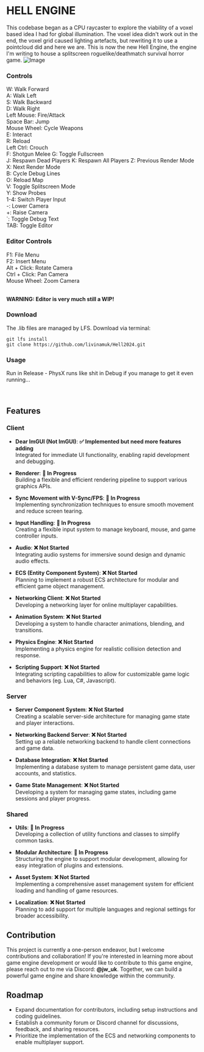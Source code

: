 # HELL ENGINE

<!-- December 27 2023 -->
This codebase began as a CPU raycaster to explore the viability of a voxel based idea I had for global illumination. 
The voxel idea didn't work out in the end, the voxel grid caused lighting artefacts, but rewriting it to use a pointcloud did and here we are. 
This is now the new Hell Engine, the engine I'm writing to house a splitscreen roguelike/deathmatch survival horror game.
![Image](https://www.principiaprogrammatica.com/dump/githubthumb2.jpg)


### Controls
W: Walk Forward<br>
A: Walk Left<br>
S: Walk Backward<br>
D: Walk Right<br>
Left Mouse: Fire/Attack<br>
Space Bar:  Jump<br>
Mouse Wheel: Cycle Weapons<br>
E: Interact<br>
R: Reload<br>
Left Ctrl: Crouch<br>
F: Shotgun Melee
G: Toggle Fullscreen<br>
J: Respawn Dead Players
K: Respawn All Players
Z: Previous Render Mode<br>
X: Next Render Mode<br>
B: Cycle Debug Lines<br>
O: Reload Map<br>
V: Toggle Splitscreen Mode<br>
Y: Show Probes<br>
1-4: Switch Player Input<br>
-: Lower Camera<br>
+: Raise Camera<br>
`: Toggle Debug Text<br>
TAB: Toggle Editor<br>

### Editor Controls
F1: File Menu<br>
F2: Insert Menu<br>
Alt + Click: Rotate Camera<br>
Ctrl + Click: Pan Camera<br>
Mouse Wheel: Zoom Camera<br>
<br>

**WARNING: Editor is very much still a WIP!**

### Download

The .lib files are managed by LFS. Download via terminal:

```
git lfs install
git clone https://github.com/livinamuk/Hell2024.git
```

### Usage

Run in Release - PhysX runs like shit in Debug if you manage to get it even running...

<br>

## Features

### Client
- **Dear ImGUI (Not ImGUI)**: **✅ Implemented but need more features adding**  
  Integrated for immediate UI functionality, enabling rapid development and debugging.
  
- **Renderer**: **🔄 In Progress**  
  Building a flexible and efficient rendering pipeline to support various graphics APIs.
  
- **Sync Movement with V-Sync/FPS**: **🔄 In Progress**  
  Implementing synchronization techniques to ensure smooth movement and reduce screen tearing.
  
- **Input Handling**: **🔄 In Progress**  
  Creating a flexible input system to manage keyboard, mouse, and game controller inputs.

- **Audio**: **❌ Not Started**  
  Integrating audio systems for immersive sound design and dynamic audio effects.

- **ECS (Entity Component System)**: **❌ Not Started**  
  Planning to implement a robust ECS architecture for modular and efficient game object management.

- **Networking Client**: **❌ Not Started**  
  Developing a networking layer for online multiplayer capabilities.

- **Animation System**: **❌ Not Started**  
  Developing a system to handle character animations, blending, and transitions.

- **Physics Engine**: **❌ Not Started**  
  Implementing a physics engine for realistic collision detection and response.

- **Scripting Support**: **❌ Not Started**  
  Integrating scripting capabilities to allow for customizable game logic and behaviors (eg. Lua, C#, Javascript).

### Server
- **Server Component System**: **❌ Not Started**  
  Creating a scalable server-side architecture for managing game state and player interactions.

- **Networking Backend Server**: **❌ Not Started**  
  Setting up a reliable networking backend to handle client connections and game data.

- **Database Integration**: **❌ Not Started**  
  Implementing a database system to manage persistent game data, user accounts, and statistics.

- **Game State Management**: **❌ Not Started**  
  Developing a system for managing game states, including game sessions and player progress.

### Shared
- **Utils**: **🔄 In Progress**  
  Developing a collection of utility functions and classes to simplify common tasks.

- **Modular Architecture**: **🔄 In Progress**  
  Structuring the engine to support modular development, allowing for easy integration of plugins and extensions.

- **Asset System**: **❌ Not Started**  
  Implementing a comprehensive asset management system for efficient loading and handling of game resources.

- **Localization**: **❌ Not Started**  
  Planning to add support for multiple languages and regional settings for broader accessibility.

## Contribution
This project is currently a one-person endeavor, but I welcome contributions and collaboration! If you're interested in learning more about game engine development or would like to contribute to this game engine, please reach out to me via Discord: **@jw_uk**. Together, we can build a powerful game engine and share knowledge within the community.

## Roadmap
- Expand documentation for contributors, including setup instructions and coding guidelines.
- Establish a community forum or Discord channel for discussions, feedback, and sharing resources.
- Prioritize the implementation of the ECS and networking components to enable multiplayer support.
